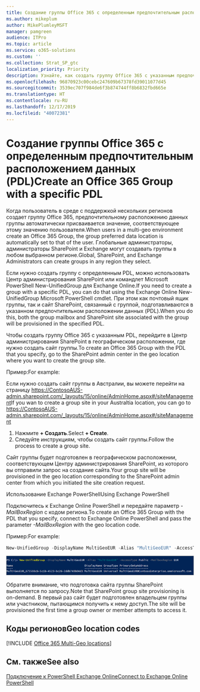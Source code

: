 ```yaml
---
title: Создание группы Office 365 с определенным предпочтительным расположением данных (PDL)
ms.author: mikeplum
author: MikePlumleyMSFT
manager: pamgreen
audience: ITPro
ms.topic: article
ms.service: o365-solutions
ms.custom: ''
ms.collection: Strat_SP_gtc
localization_priority: Priority
description: Узнайте, как создать группу Office 365 с указанным предпочтительным расположением данных в среде с поддержкой нескольких регионов.
ms.openlocfilehash: 96870923c00cebc247609b67378fd39011077d45
ms.sourcegitcommit: 3539ec707f984de6f3b874744ff8b6832fbd665e
ms.translationtype: HT
ms.contentlocale: ru-RU
ms.lasthandoff: 12/17/2019
ms.locfileid: "40072381"
---
```

# <a name="create-an-office-365-group-with-a-specific-pdl"></a><span data-ttu-id="43bcb-103">Создание группы Office 365 с определенным предпочтительным расположением данных (PDL)</span><span class="sxs-lookup"><span data-stu-id="43bcb-103">Create an Office 365 Group with a specific PDL</span></span>

<span data-ttu-id="43bcb-104">Когда пользователь в среде с поддержкой нескольких регионов создает группу Office 365, предпочтительному расположению данных группы автоматически присваивается значение, соответствующее этому значению пользователя.</span><span class="sxs-lookup"><span data-stu-id="43bcb-104">When users in a multi-geo environment create an Office 365 Group, the group preferred data location is automatically set to that of the user.</span></span> <span data-ttu-id="43bcb-105">Глобальные администраторы, администраторы SharePoint и Exchange могут создавать группы в любом выбранном регионе.</span><span class="sxs-lookup"><span data-stu-id="43bcb-105">Global, SharePoint, and Exchange Administrators can create groups in any region they select.</span></span> 

<span data-ttu-id="43bcb-106">Если нужно создать группу с определенным PDL, можно использовать Центр администрирования SharePoint или командлет Microsoft PowerShell New-UnifiedGroup для Exchange Online.</span><span class="sxs-lookup"><span data-stu-id="43bcb-106">If you need to create a group with a specific PDL, you can do that using the Exchange Online New-UnifiedGroup Microsoft PowerShell cmdlet.</span></span> <span data-ttu-id="43bcb-107">При этом как почтовый ящик группы, так и сайт SharePoint, связанный с группой, подготавливаются в указанном предпочтительном расположении данных (PDL).</span><span class="sxs-lookup"><span data-stu-id="43bcb-107">When you do this, both the group mailbox and SharePoint site associated with the group will be provisioned in the specified PDL.</span></span>

<span data-ttu-id="43bcb-108">Чтобы создать группу Office 365 с указанным PDL, перейдите в Центр администрирования SharePoint в географическом расположении, где нужно создать сайт группы.</span><span class="sxs-lookup"><span data-stu-id="43bcb-108">To create an Office 365 Group with the PDL that you specify, go to the SharePoint admin center in the geo location where you want to create the group site.</span></span>

<span data-ttu-id="43bcb-109">Пример:</span><span class="sxs-lookup"><span data-stu-id="43bcb-109">For example:</span></span>

<span data-ttu-id="43bcb-110">Если нужно создать сайт группы в Австралии, вы можете перейти на страницу https://ContosoAUS-admin.sharepoint.com/_layouts/15/online/AdminHome.aspx#/siteManagement</span><span class="sxs-lookup"><span data-stu-id="43bcb-110">If you wan to create a group site in your Australtia location, you can go to https://ContosoAUS-admin.sharepoint.com/_layouts/15/online/AdminHome.aspx#/siteManagement</span></span>

1. <span data-ttu-id="43bcb-111">Нажмите **+ Создать**.</span><span class="sxs-lookup"><span data-stu-id="43bcb-111">Select **+ Create**.</span></span>
2. <span data-ttu-id="43bcb-112">Следуйте инструкциям, чтобы создать сайт группы.</span><span class="sxs-lookup"><span data-stu-id="43bcb-112">Follow the process to create a group site.</span></span>

<span data-ttu-id="43bcb-113">Сайт группы будет подготовлен в географическом расположении, соответствующем Центру администрирования SharePoint, из которого вы отправили запрос на создание сайта.</span><span class="sxs-lookup"><span data-stu-id="43bcb-113">Your group site will be provisioned in the geo location corresponding to the SharePoint admin center from which you initiated the site creation request.</span></span> 

<span data-ttu-id="43bcb-114">Использование Exchange PowerShell</span><span class="sxs-lookup"><span data-stu-id="43bcb-114">Using Exchange PowerShell</span></span> 

<span data-ttu-id="43bcb-115">Подключитесь к Exchange Online PowerShell и передайте параметр *- MailBoxRegion* с кодом региона.</span><span class="sxs-lookup"><span data-stu-id="43bcb-115">To create an Office 365 Group with the PDL that you specify, connect to Exchange Online PowerShell and pass the parameter *-MailBoxRegion* with the geo location code.</span></span>

<span data-ttu-id="43bcb-116">Пример:</span><span class="sxs-lookup"><span data-stu-id="43bcb-116">For example:</span></span> 

```PowerShell
New-UnifiedGroup -DisplayName MultiGeoEUR -Alias "MultiGeoEUR" -AccessType Public -MailboxRegion EUR 
```

![Снимок экрана: командлет PowerShell New-UnifiedGroup с синтаксисом](media/multi-geo-new-group-with-pdl-powershell.png)

<span data-ttu-id="43bcb-118">Обратите внимание, что подготовка сайта группы SharePoint выполняется по запросу.</span><span class="sxs-lookup"><span data-stu-id="43bcb-118">Note that SharePoint group site provisioning is on-demand.</span></span> <span data-ttu-id="43bcb-119">В первый раз сайт будет подготовлен владельцем группы или участником, пытающимся получить к нему доступ.</span><span class="sxs-lookup"><span data-stu-id="43bcb-119">The site will be provisioned the first time a group owner or member attempts to access it.</span></span>

## <a name="geo-location-codes"></a><span data-ttu-id="43bcb-120">Коды регионов</span><span class="sxs-lookup"><span data-stu-id="43bcb-120">Geo location codes</span></span>

[!INCLUDE [Office 365 Multi-Geo locations](includes/office-365-multi-geo-locations.md)]

## <a name="see-also"></a><span data-ttu-id="43bcb-121">См. также</span><span class="sxs-lookup"><span data-stu-id="43bcb-121">See also</span></span>

[<span data-ttu-id="43bcb-122">Подключение к PowerShell Exchange Online</span><span class="sxs-lookup"><span data-stu-id="43bcb-122">Connect to Exchange Online PowerShell</span></span>](https://docs.microsoft.com/powershell/exchange/exchange-online/connect-to-exchange-online-powershell/connect-to-exchange-online-powershell)
